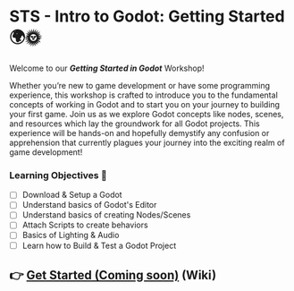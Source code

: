 # STS - Intro to Godot: Getting Started 🌍🌞

Welcome to our ***Getting Started in Godot*** Workshop! 

Whether you’re new to game development or have some programming experience, this workshop is crafted to introduce you to the fundamental concepts of working in Godot and to start you on your journey to building your first game. Join us as we explore Godot concepts like nodes, scenes, and resources which lay the groundwork for all Godot projects. This experience will be hands-on and hopefully demystify any confusion or apprehension that currently plagues your journey into the exciting realm of game development!

### Learning Objectives 🎯
* [ ] Download & Setup a Godot
* [ ] Understand basics of Godot's Editor
* [ ] Understand basics of creating Nodes/Scenes
* [ ] Attach Scripts to create behaviors
* [ ] Basics of Lighting & Audio
* [ ] Learn how to Build & Test a Godot Project

## 👉 [Get Started (Coming soon)]() (Wiki)
